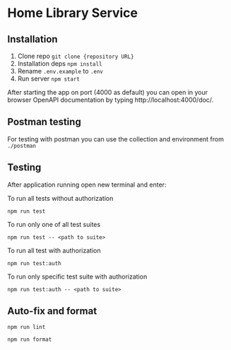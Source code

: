 # Home Library Service
## Installation

1. Clone repo `git clone {repository URL}`
2. Installation deps `npm install`
3. Rename `.env.example` to `.env`
3. Run server `npm start`

After starting the app on port (4000 as default) you can open
in your browser OpenAPI documentation by typing http://localhost:4000/doc/.

## Postman testing

For testing with postman you can use the collection and environment from `./postman`

## Testing

After application running open new terminal and enter:

To run all tests without authorization

```
npm run test
```

To run only one of all test suites

```
npm run test -- <path to suite>
```

To run all test with authorization

```
npm run test:auth
```

To run only specific test suite with authorization

```
npm run test:auth -- <path to suite>
```

## Auto-fix and format

```
npm run lint
```

```
npm run format
```
